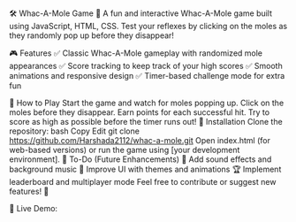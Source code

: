 🛠️ Whac-A-Mole Game 🎯
A fun and interactive Whac-A-Mole game built using JavaScript, HTML, CSS. Test your reflexes by clicking on the moles as they randomly pop up before they disappear!

🎮 Features
✅ Classic Whac-A-Mole gameplay with randomized mole appearances
✅ Score tracking to keep track of your high scores
✅ Smooth animations and responsive design
✅ Timer-based challenge mode for extra fun

🚀 How to Play
Start the game and watch for moles popping up.
Click on the moles before they disappear.
Earn points for each successful hit.
Try to score as high as possible before the timer runs out!
🔧 Installation
Clone the repository:
bash
Copy
Edit
git clone https://github.com/Harshada2112/whac-a-mole.git
Open index.html (for web-based versions) or run the game using [your development environment].
📌 To-Do (Future Enhancements)
🎵 Add sound effects and background music
🎨 Improve UI with themes and animations
🏆 Implement leaderboard and multiplayer mode
Feel free to contribute or suggest new features! 🎉

🔗 Live Demo: 
